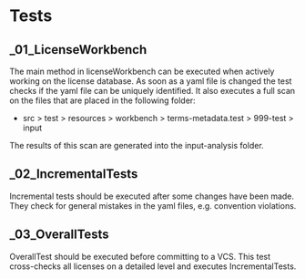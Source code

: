 # Tests

## _01_LicenseWorkbench

The main method in licenseWorkbench can be executed when actively working on the license database. As soon as a yaml 
file is changed the test checks if the yaml file can be uniquely identified.
It also executes a full scan on the files that are placed in the following folder:
* src > test > resources > workbench > terms-metadata.test > 999-test > input

The results of this scan are generated into the input-analysis folder.

## _02_IncrementalTests

Incremental tests should be executed after some changes have been made. They check for general mistakes in the yaml
files, e.g. convention violations.

## _03_OverallTests

OverallTest should be executed before committing to a VCS. This test cross-checks all licenses on a detailed level and
executes IncrementalTests.

